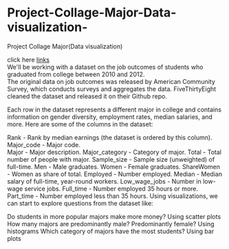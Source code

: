 # Project-Collage-Major-Data-visualization-
Project Collage Major(Data visualization)

click here [links](https://data.world/fivethirtyeight/college-majors)<br>
We'll be working with a dataset on the job outcomes of students who graduated from college between 2010 and 2012.<br> The original data on job outcomes was released by American Community Survey, which conducts surveys and aggregates the data. FiveThirtyEight cleaned the dataset and released it on their Github repo.

Each row in the dataset represents a different major in college and contains information on gender diversity, employment rates, median salaries, and more. Here are some of the columns in the dataset:

Rank - Rank by median earnings (the dataset is ordered by this column).
Major_code - Major code.<br>
Major - Major description.
Major_category - Category of major.
Total - Total number of people with major.
Sample_size - Sample size (unweighted) of full-time.
Men - Male graduates.
Women - Female graduates.
ShareWomen - Women as share of total.
Employed - Number employed.
Median - Median salary of full-time, year-round workers.
Low_wage_jobs - Number in low-wage service jobs.
Full_time - Number employed 35 hours or more.
Part_time - Number employed less than 35 hours.
Using visualizations, we can start to explore questions from the dataset like:

Do students in more popular majors make more money?
Using scatter plots
How many majors are predominantly male? Predominantly female?
Using histograms
Which category of majors have the most students?
Using bar plots
